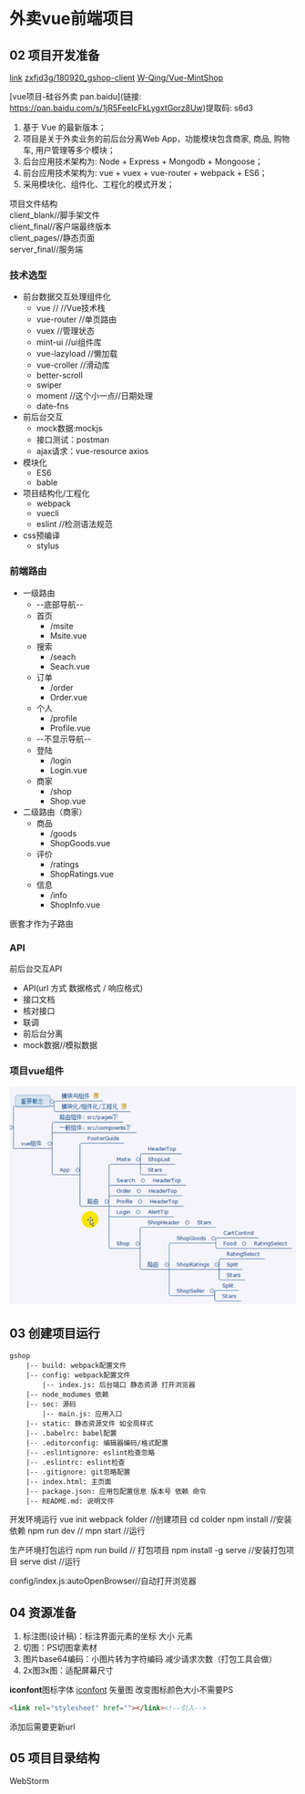 # 外卖vue前端项目

## 02 项目开发准备
[link](https://www.bilibili.com/video/av27148092)
[zxfjd3g/180920_gshop-client](https://github.com/zxfjd3g/180920_gshop-client)
[W-Qing/Vue-MintShop](https://github.com/W-Qing/Vue-MintShop)

[vue项目-硅谷外卖 pan.baidu](链接: https://pan.baidu.com/s/1jR5FeeIcFkLygxtGorz8Uw)提取码: s6d3

1. 基于 Vue 的最新版本；
2. 项目是关于外卖业务的前后台分离Web App，功能模块包含商家, 商品, 购物车, 用户管理等多个模块； 
3. 后台应用技术架构为: Node + Express + Mongodb + Mongoose；
4. 前台应用技术架构为: vue + vuex + vue-router + webpack + ES6；
5. 采用模块化、组件化、工程化的模式开发；

项目文件结构  
client_blank//脚手架文件  
client_final//客户端最终版本  
client_pages//静态页面  
server_final//服务端  

### 技术选型

- 前台数据交互处理组件化
	- vue  // //Vue技术栈
	- vue-router //单页路由
	- vuex //管理状态
	- mint-ui //ui组件库
	- vue-lazyload //懒加载
	- vue-croller //滑动库
	- better-scroll
	- swiper
	- moment //这个小一点//日期处理
	- date-fns
- 前后台交互
	- mock数据:mockjs
	- 接口测试：postman
	- ajax请求：vue-resource axios
- 模块化
	- ES6
	- bable
- 项目结构化/工程化
	- webpack
	- vuecli
	- eslint //检测语法规范
- css预编译
	- stylus

### 前端路由
- 一级路由
	- --底部导航--
	- 首页
		 - /msite
		 - Msite.vue
	- 搜索
		 - /seach
		 - Seach.vue
	- 订单
		 - /order
		 - Order.vue
	- 个人
		 - /profile
		 - Profile.vue
	- --不显示导航--
	- 登陆
		- /login
		- Login.vue
	- 商家
		- /shop
		- Shop.vue
- 二级路由（商家）
	- 商品
		- /goods
		- ShopGoods.vue
	- 评价
		- /ratings
		- ShopRatings.vue
	- 信息
		- /info
		- ShopInfo.vue

嵌套才作为子路由

### API
前后台交互API
- API(url 方式 数据格式 / 响应格式)
- 接口文档
- 核对接口
- 联调
- 前后台分离
- mock数据//模拟数据

### 项目vue组件
![项目vue组件](img/note-2019-03-02-vue外卖项目/ProjectVueModule.png)

## 03 创建项目运行

```
gshop
	|-- build: webpack配置文件
	|-- config: webpack配置文件
		|-- index.js: 后台端口 静态资源 打开浏览器
	|-- node_modumes 依赖
	|-- sec: 源码
		|-- main.js: 应用入口
	|-- static: 静态资源文件 如全局样式
	|-- .babelrc: babel配置
	|-- .editorconfig: 编辑器编码/格式配置
	|-- .eslintignore: eslint检查忽略
	|-- .eslintrc: eslint检查
	|-- .gitignore: git忽略配置
	|-- index.html: 主页面
	|-- package.json: 应用包配置信息 版本号 依赖 命令
	|-- README.md: 说明文件
```


开发环境运行
vue init webpack folder //创建项目
cd colder
npm install //安装依赖
npm run dev // mpn start //运行

生产环境打包运行
npm run build // 打包项目
npm install -g serve //安装打包项目
serve dist //运行

config/index.js:autoOpenBrowser//自动打开浏览器

## 04 资源准备
1. 标注图(设计稿)：标注界面元素的坐标 大小 元素
2. 切图：PS切图拿素材
3. 图片base64编码：小图片转为字符编码 减少请求次数（打包工具会做）
4. 2x图3x图：适配屏幕尺寸

**iconfont**图标字体
[iconfont](www.iconfont.cn)
矢量图 改变图标颜色大小不需要PS
```html
<link rel="stylesheet" href=""></link><!--引入-->
```
添加后需要更新url

## 05 项目目录结构
WebStorm
